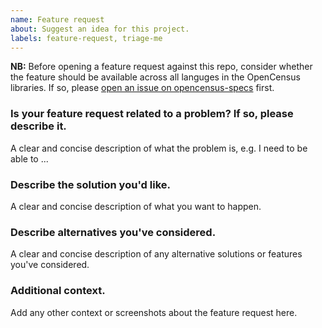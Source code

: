 ```yaml
---
name: Feature request
about: Suggest an idea for this project.
labels: feature-request, triage-me
---
```


**NB:** Before opening a feature request against this repo, consider whether the feature should be available across all languges in the OpenCensus libraries. If so, please [open an issue on opencensus-specs](https://github.com/census-instrumentation/opencensus-specs/issues/new) first.

### Is your feature request related to a problem? If so, please describe it.
A clear and concise description of what the problem is, e.g. I need to be able to ...

### Describe the solution you'd like.
A clear and concise description of what you want to happen.

### Describe alternatives you've considered.
A clear and concise description of any alternative solutions or features you've considered.

### Additional context.
Add any other context or screenshots about the feature request here.
